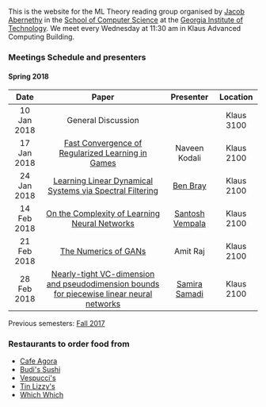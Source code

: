 This is the website for the ML Theory reading group organised by [Jacob Abernethy](http://web.eecs.umich.edu/~jabernet/) in the [School of Computer Science](https://www.scs.gatech.edu/) at the [Georgia Institute of Technology](http://www.gatech.edu/). We meet every Wednesday at 11:30 am in Klaus Advanced Computing Building.


### Meetings Schedule and presenters

#### Spring 2018

| Date        | Paper         | Presenter |   Location|
| :-------------: |:-------------: |:-------------: |:-------------: |
| 10 Jan 2018    | General Discussion |  | Klaus 3100 |
| 17 Jan 2018 | [Fast Convergence of Regularized Learning in Games](https://arxiv.org/pdf/1507.00407) | Naveen Kodali | Klaus 2100|
| 24 Jan 2018 | [Learning Linear Dynamical Systems via Spectral Filtering](https://arxiv.org/abs/1711.00946) | [Ben Bray](http://benrbray.com/) | Klaus 2100|
| 14 Feb 2018 | [On the Complexity of Learning Neural Networks](https://arxiv.org/pdf/1707.04615.pdf) | [Santosh Vempala](https://www.cc.gatech.edu/~vempala/) | Klaus 2100|
| 21 Feb 2018 | [The Numerics of GANs](https://arxiv.org/abs/1705.10461) | Amit Raj| Klaus 2100|
| 28 Feb 2018 |[Nearly-tight VC-dimension and pseudodimension bounds for piecewise linear neural networks](https://arxiv.org/abs/1703.02930)|[Samira Samadi](https://sites.google.com/site/ssamadi/) | Klaus 2100|


Previous semesters: [Fall 2017](fall17)



### Restaurants to order food from
- [Cafe Agora](https://www.yelp.com/biz/cafe-agora-midtown-atlanta)
- [Budi's Sushi](https://www.budissushi.com/)
- [Vespucci's](http://www.vespuccispizza.com/)
- [Tin Lizzy's](http://www.tinlizzyscantina.com/)
- [Which Which](https://www.whichwich.com/)
